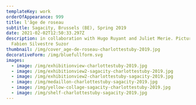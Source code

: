 ```yaml
---
templateKey: work
orderOfAppearance: 999
title: l'âge de roseau
subtitle: Sagacity, Brussels (BE), Spring 2019
date: 2021-02-02T12:50:33.297Z
description: in collaboration with Hugo Ruyant and Juliet Merie. Pictures by
  Fabien Silvestre Suzor
thumbnail: /img/cover_age-de-roseau-charlottestuby-2019.jpg
decorativeForm: /img/bluefullform.svg
images:
  - image: /img/exhibitionview-charlottestuby-2019.jpg
  - image: /img/exhibitionview2-sagacity-charlottestuby-2019.jpg
  - image: /img/exhibitionview2-charlottestuby-sagacity-2019.jpg
  - image: /img/medaillon-charlottestuby-sagacity-2019.jpg
  - image: /img/yellow-collage-sagacity-charlottestuby-2019.jpg
  - image: /img/shelf-charlottestuby-sagacity-2019.jpg
---
```

